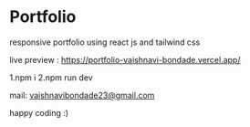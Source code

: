 # Portfolio
responsive portfolio using react js and tailwind css

live preview : https://portfolio-vaishnavi-bondade.vercel.app/

1.npm i
2.npm run dev

mail: vaishnavibondade23@gmail.com

happy coding :)
